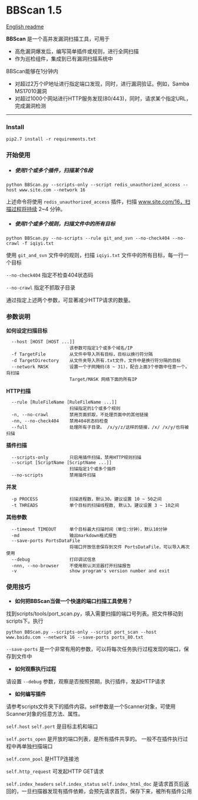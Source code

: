 # BBScan 1.5 #

[English readme](README_EN.md)

**BBScan** 是一个高并发漏洞扫描工具，可用于

* 高危漏洞爆发后，编写简单插件或规则，进行全网扫描
* 作为巡检组件，集成到已有漏洞扫描系统中

BBScan能够在1分钟内

* 对超过2万个IP地址进行指定端口发现，同时，进行漏洞验证。例如，Samba  MS17010漏洞
* 对超过1000个网站进行HTTP服务发现(80/443)，同时，请求某个指定URL，完成漏洞检测

------

### Install ###

	pip2.7 install -r requirements.txt

### 开始使用

* ##### **使用1个或多个插件，扫描某个B段**

```
python BBScan.py --scripts-only --script redis_unauthorized_access --host www.site.com --network 16
```

上述命令将使用 `redis_unauthorized_access` 插件，扫描 www.site.com/16，扫描过程将持续 2~4 分钟。

* ##### 使用1个或多个规则，扫描文件中的所有目标

```
python BBScan.py --no-scripts --rule git_and_svn --no-check404 --no-crawl -f iqiyi.txt
```

使用 `git_and_svn` 文件中的规则，扫描 `iqiyi.txt` 文件中的所有目标，每一行一个目标

`--no-check404`  指定不检查404状态码

`--no-crawl` 指定不抓取子目录

通过指定上述两个参数，可显著减少HTTP请求的数量。

### 参数说明 ###

**如何设定扫描目标** 

	  --host [HOST [HOST ...]]
	                        该参数可指定1个或多个域名/IP
	  -f TargetFile         从文件中导入所有目标，目标以换行符分隔
	  -d TargetDirectory    从文件夹导入所有.txt文件，文件中是换行符分隔的目标
	  --network MASK        设置一个子网掩码(8 ~ 31)，配合上面3个参数中任意一个。将扫描
	  						Target/MASK 网络下面的所有IP

**HTTP扫描**

	  --rule [RuleFileName [RuleFileName ...]]
	                        扫描指定的1个或多个规则
	  -n, --no-crawl        禁用页面抓取，不处理页面中的其他链接
	  -nn, --no-check404    禁用404状态码检查
	  --full                处理所有子目录。 /x/y/z/这样的链接，/x/ /x/y/也将被扫描

**插件扫描**

	  --scripts-only        只启用插件扫描，禁用HTTP规则扫描
	  --script [ScriptName [ScriptName ...]]
	                        扫描指定1个或多个插件
	  --no-scripts          禁用插件扫描

**并发**

```
  -p PROCESS            扫描进程数，默认30。建议设置 10 ~ 50之间
  -t THREADS            单个目标的扫描线程数, 默认3。建议设置 3 ~ 10之间
```

**其他参数**

	  --timeout TIMEOUT     单个目标最大扫描时间（单位:分钟），默认10分钟
	  -md                   输出markdown格式报告
	  --save-ports PortsDataFile
	                        将端口开放信息保存到文件 PortsDataFile，可以导入再次使用
	  --debug               打印调试信息
	  -nnn, --no-browser    不使用默认浏览器打开扫描报告
	  -v                    show program's version number and exit

### 使用技巧

* **如何把BBScan当做一个快速的端口扫描工具使用？**

找到scripts/tools/port_scan.py，填入需要扫描的端口号列表。把文件移动到scripts下。执行

```
python BBScan.py --scripts-only --script port_scan --host www.baidu.com --network 16 --save-ports ports_80.txt
```

`--save-ports`  是一个非常有用的参数，可以将每次任务执行过程发现的端口，保存到文件中

* **如何观察执行过程**

请设置 `--debug` 参数，观察是否按照预期，执行插件，发起HTTP请求

* **如何编写插件**

请参考scripts文件夹下的插件内容。self参数是一个Scanner对象，可使用Scanner对象的任意方法、属性。

`self.host`  `self.port` 是目标主机和端口

`self.ports_open` 是开放的端口列表，是所有插件共享的。 一般不在插件执行过程中再单独扫描端口

`self.conn_pool` 是HTTP连接池

`self.http_request` 可发起HTTP GET请求

`self.index_headers`  `self.index_status` `self.index_html_doc` 是请求首页后返回的，一旦扫描器发现有插件依赖，会预先请求首页，保存下来，被所有插件公用

